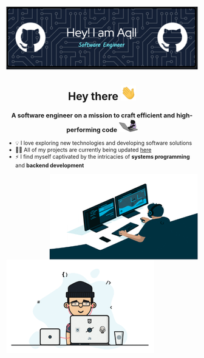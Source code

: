 ![logo](https://github.com/Aqll/Aqll/blob/main/banner.png)
<h1 align="center">Hey there <img src="https://github.com/Aqll/imgs/blob/main/3.gif" width="40"></h1>
<h3 align="center">A software engineer on a mission to craft efficient and high-performing code <img src="https://github.com/Aqll/imgs/blob/main/2.gif" width="50"></h3>




- 💡 I love exploring new technologies and developing software solutions
- 👨‍💻 All of my projects are currently being updated [here](https://aqll.github.io)
- ⚡ I find myself captivated by the intricacies of __systems programming__ and __backend development__


<img align="right" alt="coding" height="225" width="390" src="https://github.com/Aqll/imgs/blob/main/4.gif">
<img align="left" alt="coding" width="390" src="https://github.com/Aqll/imgs/blob/main/1.gif">

